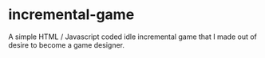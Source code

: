 # incremental-game
A simple HTML / Javascript coded idle incremental game that I made out of desire to become a game designer.
